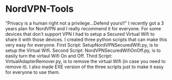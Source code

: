 # NordVPN-Tools
"Privacy is a human right not a privilege...Defend yours!!"
I recently got a 3 years plan for NordVPN and I really recommend it for everyone.
For some devices that don't support VPN I had to setup a Secured Virtual Wifi to share it with those devices.
I created three python scripts that can make this very easy for everyone.
First Script: SetupNordVPNSecuredWifi.py, is to setup the Virtual Wifi.
Second Script: NordVPNSecuredWifiOnOff.py, is to easily turn the virtaul Wifi On and Off.
Third Script: VirtualAdapterRemover.py, is to remove the virtual Wifi (in case you need to remove it).
I also made EXE version of the three scripts just to make it easy for everyone to use them.
